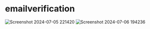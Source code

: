 # emailverification
![Screenshot 2024-07-05 221420](https://github.com/zahooruddinmohammed/emailverification/assets/130806627/7b6a59d5-0224-434a-9117-4d3e2574bfe1)
![Screenshot 2024-07-06 194236](https://github.com/zahooruddinmohammed/emailverification/assets/130806627/f07a7856-74b7-41b8-a7ba-cfd72aa60e83)
